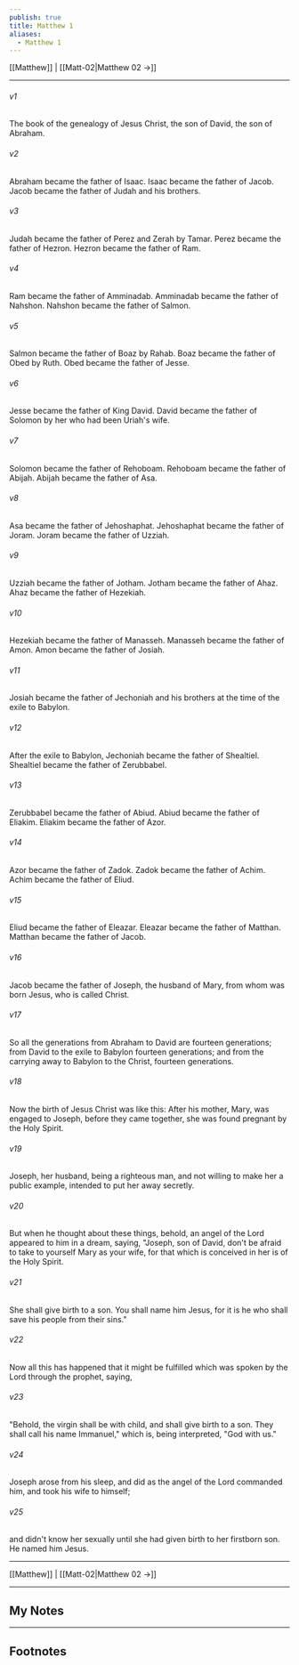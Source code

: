 ```yaml
---
publish: true
title: Matthew 1
aliases:
  - Matthew 1
---
```


[[Matthew]] | [[Matt-02|Matthew 02 →]]
***



###### v1 
The book of the genealogy of Jesus Christ, the son of David, the son of Abraham. 

###### v2 
Abraham became the father of Isaac. Isaac became the father of Jacob. Jacob became the father of Judah and his brothers. 

###### v3 
Judah became the father of Perez and Zerah by Tamar. Perez became the father of Hezron. Hezron became the father of Ram. 

###### v4 
Ram became the father of Amminadab. Amminadab became the father of Nahshon. Nahshon became the father of Salmon. 

###### v5 
Salmon became the father of Boaz by Rahab. Boaz became the father of Obed by Ruth. Obed became the father of Jesse. 

###### v6 
Jesse became the father of King David. David became the father of Solomon by her who had been Uriah's wife. 

###### v7 
Solomon became the father of Rehoboam. Rehoboam became the father of Abijah. Abijah became the father of Asa. 

###### v8 
Asa became the father of Jehoshaphat. Jehoshaphat became the father of Joram. Joram became the father of Uzziah. 

###### v9 
Uzziah became the father of Jotham. Jotham became the father of Ahaz. Ahaz became the father of Hezekiah. 

###### v10 
Hezekiah became the father of Manasseh. Manasseh became the father of Amon. Amon became the father of Josiah. 

###### v11 
Josiah became the father of Jechoniah and his brothers at the time of the exile to Babylon. 

###### v12 
After the exile to Babylon, Jechoniah became the father of Shealtiel. Shealtiel became the father of Zerubbabel. 

###### v13 
Zerubbabel became the father of Abiud. Abiud became the father of Eliakim. Eliakim became the father of Azor. 

###### v14 
Azor became the father of Zadok. Zadok became the father of Achim. Achim became the father of Eliud. 

###### v15 
Eliud became the father of Eleazar. Eleazar became the father of Matthan. Matthan became the father of Jacob. 

###### v16 
Jacob became the father of Joseph, the husband of Mary, from whom was born Jesus, who is called Christ. 

###### v17 
So all the generations from Abraham to David are fourteen generations; from David to the exile to Babylon fourteen generations; and from the carrying away to Babylon to the Christ, fourteen generations. 

###### v18 
Now the birth of Jesus Christ was like this: After his mother, Mary, was engaged to Joseph, before they came together, she was found pregnant by the Holy Spirit. 

###### v19 
Joseph, her husband, being a righteous man, and not willing to make her a public example, intended to put her away secretly. 

###### v20 
But when he thought about these things, behold, an angel of the Lord appeared to him in a dream, saying, "Joseph, son of David, don't be afraid to take to yourself Mary as your wife, for that which is conceived in her is of the Holy Spirit. 

###### v21 
She shall give birth to a son. You shall name him Jesus, for it is he who shall save his people from their sins." 

###### v22 
Now all this has happened that it might be fulfilled which was spoken by the Lord through the prophet, saying, 

###### v23 
"Behold, the virgin shall be with child, and shall give birth to a son. They shall call his name Immanuel," which is, being interpreted, "God with us." 

###### v24 
Joseph arose from his sleep, and did as the angel of the Lord commanded him, and took his wife to himself; 

###### v25 
and didn't know her sexually until she had given birth to her firstborn son. He named him Jesus.

***
[[Matthew]] | [[Matt-02|Matthew 02 →]]

---
## My Notes

---
## Footnotes
